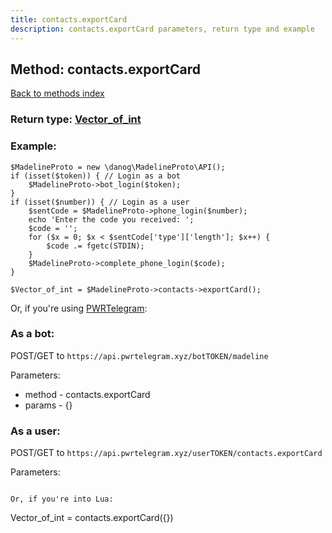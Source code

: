 ```yaml
---
title: contacts.exportCard
description: contacts.exportCard parameters, return type and example
---
```

## Method: contacts.exportCard  
[Back to methods index](index.md)




### Return type: [Vector\_of\_int](../types/int.md)

### Example:


```
$MadelineProto = new \danog\MadelineProto\API();
if (isset($token)) { // Login as a bot
    $MadelineProto->bot_login($token);
}
if (isset($number)) { // Login as a user
    $sentCode = $MadelineProto->phone_login($number);
    echo 'Enter the code you received: ';
    $code = '';
    for ($x = 0; $x < $sentCode['type']['length']; $x++) {
        $code .= fgetc(STDIN);
    }
    $MadelineProto->complete_phone_login($code);
}

$Vector_of_int = $MadelineProto->contacts->exportCard();
```

Or, if you're using [PWRTelegram](https://pwrtelegram.xyz):

### As a bot:

POST/GET to `https://api.pwrtelegram.xyz/botTOKEN/madeline`

Parameters:

* method - contacts.exportCard
* params - {}



### As a user:

POST/GET to `https://api.pwrtelegram.xyz/userTOKEN/contacts.exportCard`

Parameters:



```

Or, if you're into Lua:

```
Vector_of_int = contacts.exportCard({})
```

